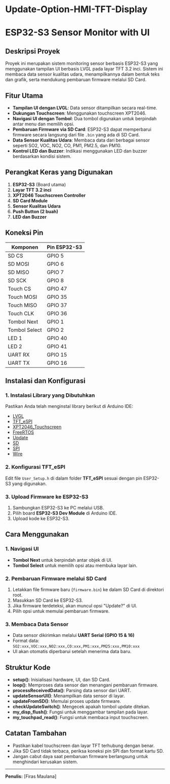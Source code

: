 # Update-Option-HMI-TFT-Display

# ESP32-S3 Sensor Monitor with UI

## Deskripsi Proyek
Proyek ini merupakan sistem monitoring sensor berbasis ESP32-S3 yang menggunakan tampilan UI berbasis LVGL pada layar TFT 3.2 inci. Sistem ini membaca data sensor kualitas udara, menampilkannya dalam bentuk teks dan grafik, serta mendukung pembaruan firmware melalui SD Card.

## Fitur Utama
- **Tampilan UI dengan LVGL**: Data sensor ditampilkan secara real-time.
- **Dukungan Touchscreen**: Menggunakan touchscreen XPT2046.
- **Navigasi UI dengan Tombol**: Dua tombol digunakan untuk berpindah antar menu dan memilih opsi.
- **Pembaruan Firmware via SD Card**: ESP32-S3 dapat memperbarui firmware secara langsung dari file `.bin` yang ada di SD Card.
- **Data Sensor Kualitas Udara**: Membaca data dari berbagai sensor seperti SO2, VOC, NO2, CO, PM1, PM2.5, dan PM10.
- **Kontrol LED dan Buzzer**: Indikasi menggunakan LED dan buzzer berdasarkan kondisi sistem.

## Perangkat Keras yang Digunakan
1. **ESP32-S3** (Board utama)
2. **Layar TFT 3.2 inci**
3. **XPT2046 Touchscreen Controller**
4. **SD Card Module**
5. **Sensor Kualitas Udara**
6. **Push Button (2 buah)**
7. **LED dan Buzzer**

## Koneksi Pin
| Komponen       | Pin ESP32-S3 |
|---------------|-------------|
| SD CS        | GPIO 5       |
| SD MOSI      | GPIO 6       |
| SD MISO      | GPIO 7       |
| SD SCK       | GPIO 8       |
| Touch CS     | GPIO 47      |
| Touch MOSI   | GPIO 35      |
| Touch MISO   | GPIO 37      |
| Touch CLK    | GPIO 36      |
| Tombol Next  | GPIO 1       |
| Tombol Select| GPIO 2       |
| LED 1        | GPIO 40      |
| LED 2        | GPIO 41      |
| UART RX      | GPIO 15      |
| UART TX      | GPIO 16      |

## Instalasi dan Konfigurasi
### 1. Instalasi Library yang Dibutuhkan
Pastikan Anda telah menginstal library berikut di Arduino IDE:
- [LVGL](https://github.com/lvgl/lvgl)
- [TFT_eSPI](https://github.com/Bodmer/TFT_eSPI)
- [XPT2046_Touchscreen](https://github.com/PaulStoffregen/XPT2046_Touchscreen)
- [FreeRTOS](https://github.com/espressif/esp-idf/tree/master/components/freertos)
- [Update](https://github.com/espressif/arduino-esp32/tree/master/libraries/Update)
- [SD](https://github.com/espressif/arduino-esp32/tree/master/libraries/SD)
- [SPI](https://github.com/espressif/arduino-esp32/tree/master/libraries/SPI)
- [Wire](https://www.arduino.cc/en/Reference/Wire)

### 2. Konfigurasi TFT_eSPI
Edit file `User_Setup.h` di dalam folder **TFT_eSPI** sesuai dengan pin ESP32-S3 yang digunakan.

### 3. Upload Firmware ke ESP32-S3
1. Sambungkan ESP32-S3 ke PC melalui USB.
2. Pilih board **ESP32-S3 Dev Module** di Arduino IDE.
3. Upload kode ke ESP32-S3.

## Cara Menggunakan
### 1. Navigasi UI
- **Tombol Next** untuk berpindah antar objek di UI.
- **Tombol Select** untuk memilih opsi atau membuka layar lain.

### 2. Pembaruan Firmware melalui SD Card
1. Letakkan file firmware baru (`firmware.bin`) ke dalam SD Card di direktori root.
2. Masukkan SD Card ke ESP32-S3.
3. Jika firmware terdeteksi, akan muncul opsi "Update?" di UI.
4. Pilih opsi untuk memulai pembaruan firmware.

### 3. Membaca Data Sensor
- Data sensor dikirimkan melalui **UART Serial (GPIO 15 & 16)**
- Format data: `SO2:xxx,VOC:xxx,NO2:xxx,CO:xxx,PM1:xxx,PM25:xxx,PM10:xxx`
- UI akan otomatis diperbarui setelah menerima data baru.

## Struktur Kode
- **setup()**: Inisialisasi hardware, UI, dan SD Card.
- **loop()**: Memproses data sensor dan menangani pembaruan firmware.
- **processReceivedData()**: Parsing data sensor dari UART.
- **updateSensorUI()**: Menampilkan data sensor di layar.
- **updateFromSD()**: Memulai proses update firmware.
- **checkUpdateSwitch()**: Mengecek apakah tombol update ditekan.
- **my_disp_flush()**: Fungsi untuk menggambar tampilan pada layar.
- **my_touchpad_read()**: Fungsi untuk membaca input touchscreen.

## Catatan Tambahan
- Pastikan kabel touchscreen dan layar TFT terhubung dengan benar.
- Jika SD Card tidak terbaca, periksa koneksi pin SPI dan format kartu SD.
- Jangan cabut daya saat pembaruan firmware berlangsung untuk menghindari kerusakan sistem.

---
**Penulis:** [Firas Maulana]  
